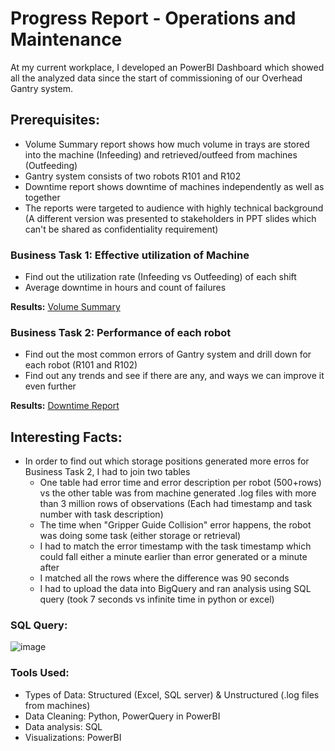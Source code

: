 # Progress Report - Operations and Maintenance 
At my current workplace, I developed an PowerBI Dashboard which showed all the analyzed data since the start of commissioning of our Overhead Gantry system. 

## Prerequisites:
- Volume Summary report shows how much volume in trays are stored into the machine (Infeeding) and retrieved/outfeed from machines (Outfeeding)
- Gantry system consists of two robots R101 and R102
- Downtime report shows downtime of machines independently as well as together
- The reports were targeted to audience with highly technical background (A different version was presented to stakeholders in PPT slides which can't be shared as confidentiality requirement)

### Business Task 1: Effective utilization of Machine
- Find out the utilization rate (Infeeding vs Outfeeding) of each shift
- Average downtime in hours and count of failures

**Results:** [Volume Summary](https://github.com/Vishal3698/Gantry_Perfomance_Reports_2023/blob/main/Volume%20Summary.pdf)

### Business Task 2: Performance of each robot 
- Find out the most common errors of Gantry system and drill down for each robot (R101 and R102)
- Find out any trends and see if there are any, and ways we can improve it even further

**Results:** [Downtime Report](https://github.com/Vishal3698/Gantry_Perfomance_Reports_2023/blob/main/Downtime%20Report.pdf)



## Interesting Facts:
- In order to find out which storage positions generated more erros for Business Task 2, I had to join two tables 
  - One table had error time and error description per robot (500+rows) vs the other table was from machine generated .log files with more than 3 million rows of observations (Each had timestamp and task number with task description)
  - The time when "Gripper Guide Collision" error happens, the robot was doing some task (either storage or retrieval)
  - I had to match the error timestamp with the task timestamp which could fall either a minute earlier than error generated or a minute after
  - I matched all the rows where the difference was 90 seconds
  - I had to upload the data into BigQuery and ran analysis using SQL query (took 7 seconds vs infinite time in python or excel)
 
 ### SQL Query:
 
 ![image](https://github.com/Vishal3698/Gantry_Perfomance_Reports_2023/assets/78323354/1a7b65fe-5a9f-4c9c-b960-efa2255f0282)

### Tools Used: 
- Types of Data: Structured (Excel, SQL server) & Unstructured (.log files from machines)
- Data Cleaning: Python, PowerQuery in PowerBI
- Data analysis: SQL
- Visualizations: PowerBI
